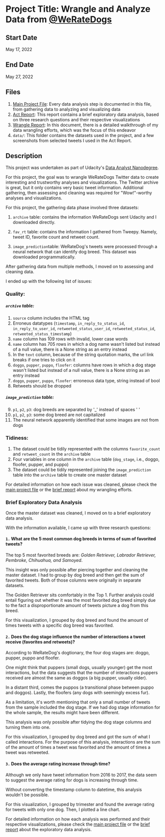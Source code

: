 # Project Title: Wrangle and Analyze Data from [@WeRateDogs](https://twitter.com/dog_rates)

## Start Date
May 17, 2022

## End Date
May 27, 2022

## Files
1. [Main Project File](wrangle_act.ipynb): Every data analysis step is documented in this file, from gathering data to analyzing and visualizing data
2. [Act Report](act_report.ipynb): This report contains a brief exploratory data analysis, based on three research questions and their respective visualizations
3. [Wrangle Report](wrangle_report.ipynb): In this document, there is a detailed walkthrough of my data wrangling efforts, which was the focus of this endeavor
4. `data/`: This folder contains the datasets used in the project, and a few screenshots from selected tweets I used in the Act Report.

## Description

This project was undertaken as part of Udacity's [Data Analyst Nanodegree](https://www.udacity.com/course/data-analyst-nanodegree--nd002).

For this project, the goal was to wrangle WeRateDogs Twitter data to create interesting and trustworthy analyses and visualizations. The Twitter archive is great, but it only contains very basic tweet information. Additional gathering, then assessing and cleaning was required for "Wow!"-worthy analyses and visualizations.

For this project, the gathering data phase involved three datasets: 

1. `archive` table: contains the information WeRateDogs sent Udacity and I downloaded directly.

2. `fav_rt` table: contains the information I gathered from Tweepy. Namely, tweet ID, favorite count and retweet count. 

3. `image_prediction`table: WeRateDog's tweets were processed through a neural network that can identify dog breed. This dataset was downloaded programmatically.

After gathering data from multiple methods, I moved on to assessing and cleaning data.

I ended up with the following list of issues:

### Quality:

##### `archive` table:
1. `source` column includes the HTML tag
2. Erroneus datatypes (`timestamp`, `in_reply_to_status_id`, `in_reply_to_user_id`, `retweeted_status_user_id`, `retweeted_status_id`, `retweeted_status_timestamp`)
3. `name` column has 109 rows with invalid, lower case words
4. `name` column has 705 rows in which a dog name wasn't listed but instead of a null value, there is a None string as an entry instead
5. In the `text` column, because of the string quotation marks, the url link breaks if one tries to click on it
6. `doggo`, `pupper`, `puppo`, `floofer`: columns have rows in which a dog stage wasn't listed but instead of a null value, there is a None string as an entry instead
7. `doggo`, `pupper`, `puppo`, `floofer`: erroneous data type, string instead of bool
8. Retweets should be dropped

##### `image_prediction` table:

9. `p1`, `p2`, `p3`: dog breeds are separated by '_' instead of spaces ' '
10. `p1`, `p2`, `p3`: some dog breed are not capitalized
11. The neural network apparently identified that some images are not from dogs

### Tidiness:
1. The dataset could be tidily represented with the columns `favorite_count` and `retweet_count` in the `archive` table
2. Four variables in one column in the `archive` table (`dog_stage`, i.e., doggo, floofer, pupper, and puppo)
3. The dataset could be tidily represented joining the `image_prediction` table into the `archive` table to create one master dataset

For detailed information on how each issue was cleaned, please check the [main project file](wrangle_act.ipynb) or the [brief report](wrangle_report.ipynb) about my wrangling efforts.

### Brief Exploratory Data Analysis

Once the master dataset was cleaned, I moved on to a brief exploratory data analysis.

With the information available, I came up with three research questions:

#### **`1.`** What are the 5 most common dog breeds in terms of sum of favorited tweets?

The top 5 most favorited breeds are: *Golden Retriever, Labrador Retriever, Pembroke, Chihuahua, and Samoyed*.

This insight was only possible after piercing together and cleaning the master dataset. I had to group by dog breed and then get the sum of favorited tweets. Both of those columns were originally in separate datasets.

The Golden Retriever sits comfortably in the Top 1. Further analysis could entail figuring out whether it was the most favorited dog breed simply due to the fact a disproportionate amount of tweets picture a dog from this breed.

For this visualization, I grouped by dog breed and found the amount of times tweets with a specific dog breed was favorited. 

#### **`2.`** Does the dog stage influence the number of interactions a tweet receive (favorites and retweets)?

According to WeRateDog's dogtionary, the four dog stages are: doggo, pupper, puppo and floofer. 

One might think that puppers (small dogs, usually younger) get the most interactions, but the data suggests that the number of interactions puppers received are almost the same as doggos (a big pupper, usually older). 

In a distant third, comes the puppos (a transitional phase between puppo and doggos). Lastly, the floofers (any dogs with seemingly excess fur). 

As a limitation, it's worth mentioning that only a small number of tweets from the sample included the dog stage. If we had dog stage information for the whole sample, the results might have been different. 

This analysis was only possible after tidying the dog stage columns and turning them into one.

For this visualization, I grouped by dog breed and got the sum of what I called interactions. For the purpose of this analysis, interactions are the sum of the amount of times a tweet was favorited and the amount of times a tweet was retweeted. 

#### **`3.`** Does the average rating increase through time?

Although we only have tweet information from 2016 to 2017, the data seem to suggest the average rating for dogs is increasing through time. 

Without converting the timestamp column to datetime, this analysis wouldn't be possible.

For this visualization, I grouped by trimester and found the average rating for tweets with only one dog. Then, I plotted a line chart.

For detailed information on how each analysis was performed and their respective visualizations, please check the [main project file](wrangle_act.ipynb) or the [brief report](act_report.ipynb) about the exploratory data analysis.